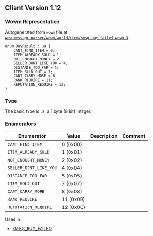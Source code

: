 ## Client Version 1.12

### Wowm Representation

Autogenerated from `wowm` file at [`wow_message_parser/wowm/world/item/smsg_buy_failed.wowm:3`](https://github.com/gtker/wow_messages/tree/main/wow_message_parser/wowm/world/item/smsg_buy_failed.wowm#L3).

```rust,ignore
enum BuyResult : u8 {
    CANT_FIND_ITEM = 0;
    ITEM_ALREADY_SOLD = 1;
    NOT_ENOUGHT_MONEY = 2;
    SELLER_DONT_LIKE_YOU = 4;
    DISTANCE_TOO_FAR = 5;
    ITEM_SOLD_OUT = 7;
    CANT_CARRY_MORE = 8;
    RANK_REQUIRE = 11;
    REPUTATION_REQUIRE = 12;
}
```
### Type
The basic type is `u8`, a 1 byte (8 bit) integer.
### Enumerators
| Enumerator | Value  | Description | Comment |
| --------- | -------- | ----------- | ------- |
| `CANT_FIND_ITEM` | 0 (0x00) |  |  |
| `ITEM_ALREADY_SOLD` | 1 (0x01) |  |  |
| `NOT_ENOUGHT_MONEY` | 2 (0x02) |  |  |
| `SELLER_DONT_LIKE_YOU` | 4 (0x04) |  |  |
| `DISTANCE_TOO_FAR` | 5 (0x05) |  |  |
| `ITEM_SOLD_OUT` | 7 (0x07) |  |  |
| `CANT_CARRY_MORE` | 8 (0x08) |  |  |
| `RANK_REQUIRE` | 11 (0x0B) |  |  |
| `REPUTATION_REQUIRE` | 12 (0x0C) |  |  |

Used in:
* [SMSG_BUY_FAILED](smsg_buy_failed.md)
